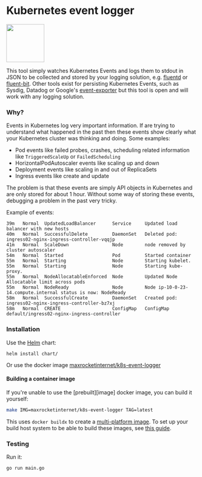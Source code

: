 # Kubernetes event logger

<img src="https://raw.githubusercontent.com/max-rocket-internet/k8s-event-logger/master/img/k8s-logo.png" width="100">

This tool simply watches Kubernetes Events and logs them to stdout in JSON to be collected and stored by your logging solution, e.g. [fluentd](https://github.com/fluent/fluentd-kubernetes-daemonset) or [fluent-bit](https://fluentbit.io/). Other tools exist for persisting Kubernetes Events, such as Sysdig, Datadog or Google's [event-exporter](https://github.com/GoogleCloudPlatform/k8s-stackdriver/tree/master/event-exporter) but this tool is open and will work with any logging solution.

### Why?

Events in Kubernetes log very important information. If are trying to understand what happened in the past then these events show clearly what your Kubernetes cluster was thinking and doing. Some examples:

- Pod events like failed probes, crashes, scheduling related information like `TriggeredScaleUp` or `FailedScheduling`
- HorizontalPodAutoscaler events like scaling up and down
- Deployment events like scaling in and out of ReplicaSets
- Ingress events like create and update

The problem is that these events are simply API objects in Kubernetes and are only stored for about 1 hour. Without some way of storing these events, debugging a problem in the past very tricky.

Example of events:

```
39m   Normal  UpdatedLoadBalancer      Service     Updated load balancer with new hosts
40m   Normal  SuccessfulDelete         DaemonSet   Deleted pod: ingress02-nginx-ingress-controller-vqqjp
41m   Normal  ScaleDown                Node        node removed by cluster autoscaler
54m   Normal  Started                  Pod         Started container
55m   Normal  Starting                 Node        Starting kubelet.
55m   Normal  Starting                 Node        Starting kube-proxy.
55m   Normal  NodeAllocatableEnforced  Node        Updated Node Allocatable limit across pods
55m   Normal  NodeReady                Node        Node ip-10-0-23-14.compute.internal status is now: NodeReady
58m   Normal  SuccessfulCreate         DaemonSet   Created pod: ingress02-nginx-ingress-controller-bz7xj
58m   Normal  CREATE                   ConfigMap   ConfigMap default/ingress02-nginx-ingress-controller
```

### Installation

Use the [Helm](https://helm.sh/) chart:

```
helm install chart/
```

Or use the docker image [maxrocketinternet/k8s-event-logger](https://hub.docker.com/r/maxrocketinternet/k8s-event-logger)

#### Building a container image

If you're unable to use the [prebuilt][image] docker image, you can build it yourself:

```sh
make IMG=maxrocketinternet/k8s-event-logger TAG=latest
```

This uses `docker buildx` to create a [multi-platform image][]. To set up your build host system to be able to build these images, see [this guide][qemu-binfmt].

[multi-platform image]: https://docs.docker.com/build/building/multi-platform/
[qemu-binfmt]: https://docs.nvidia.com/datacenter/cloud-native/playground/x-arch.html

### Testing

Run it:

```
go run main.go
```

